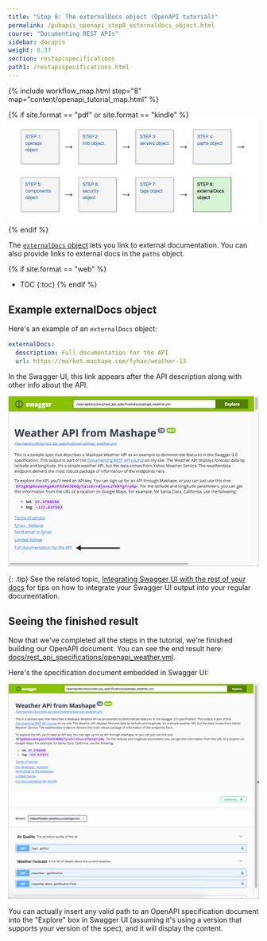 ```yaml
---
title: "Step 8: The externalDocs object (OpenAPI tutorial)"
permalink: /pubapis_openapi_step8_externaldocs_object.html
course: "Documenting REST APIs"
sidebar: docapis
weight: 8.37
section: restapispecifications
path1: /restapispecifications.html
---
```


{% include workflow_map.html step="8" map="content/openapi_tutorial_map.html"  %}

{% if site.format == "pdf" or site.format == "kindle" %}
<img src="images/openapistep8.png"/>
{% endif %}

The [`externalDocs` object](https://github.com/OAI/OpenAPI-Specification/blob/master/versions/3.0.1.md#external-documentation-object) lets you link to external documentation. You can also provide links to external docs in the `paths` object.

{% if site.format == "web" %}
* TOC
{:toc}
{% endif %}

## Example externalDocs object

Here's an example of an `externalDocs` object:

```yaml
externalDocs:
  description: Full documentation for the API
  url: https://market.mashape.com/fyhao/weather-13
```

In the Swagger UI, this link appears after the API description along with other info about the API.

<a href="http://idratherbewriting.com/learnapidoc/assets/files/swagger/index.html" class="noExtIcon"><img src="images/openapi_tutorial_externaldocs.png" alt="externalDocs object"/></a>

{: .tip}
See the related topic, [Integrating Swagger UI with the rest of your docs](pubapis_combine_swagger_and_guide.html) for tips on how to integrate your Swagger UI output into your regular documentation.

## Seeing the finished result

Now that we've completed all the steps in the tutorial, we're finished building our OpenAPI document. You can see the end result here: <a href="http://idratherbewriting.com/learnapidoc/docs/rest_api_specifications/openapi_weather.yml">docs/rest_api_specifications/openapi_weather.yml</a>.

Here's the specification document embedded in Swagger UI:

<a href="http://idratherbewriting.com/learnapidoc/assets/files/swagger/index.html" class="noExtIcon"><img src="images/swagger_full_result.png" /></a>

You can actually insert any valid path to an OpenAPI specification document into the "Explore" box in Swagger UI (assuming it's using a version that supports your version of the spec), and it will display the content.
